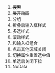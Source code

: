 1. ~~搜索~~
2. ~~展开动画~~
3. 分组
4. 折叠后输入框样式
5. 多选样式
6. 滚动样式
7. 和输入框组合
8. 点击其他区域关闭
9. 切换属性重置选中值
10. 单选后关闭下拉
11. NoData